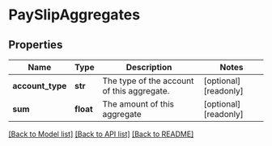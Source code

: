 # PaySlipAggregates

## Properties
Name | Type | Description | Notes
------------ | ------------- | ------------- | -------------
**account_type** | **str** | The type of the account of this aggregate. | [optional] [readonly] 
**sum** | **float** | The amount of this aggregate | [optional] [readonly] 

[[Back to Model list]](../README.md#documentation-for-models) [[Back to API list]](../README.md#documentation-for-api-endpoints) [[Back to README]](../README.md)


